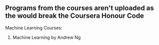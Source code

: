 ## Programs from the courses aren't uploaded as the would break the Coursera Honour Code

Machine Learning Courses:

1. Machine Learning by Andrew Ng
